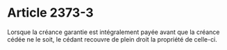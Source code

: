 # Article 2373-3

Lorsque la créance garantie est intégralement payée avant que la créance cédée ne le soit, le cédant recouvre de plein droit la propriété de celle-ci.
